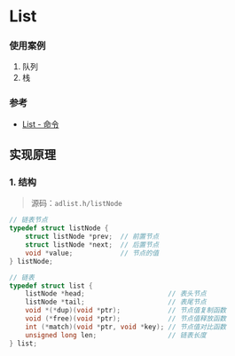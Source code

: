 # List






### 使用案例
1. 队列
2. 栈


### 参考
- [List - 命令](/docs/命令/README.md#List)



## 实现原理

### 1. 结构
> 源码：`adlist.h/listNode`

```c
// 链表节点
typedef struct listNode {
    struct listNode *prev;  // 前置节点
    struct listNode *next;  // 后置节点
    void *value;            // 节点的值
} listNode;

// 链表
typedef struct list {
    listNode *head;                     // 表头节点
    listNode *tail;                     // 表尾节点
    void *(*dup)(void *ptr);            // 节点值复制函数
    void (*free)(void *ptr);            // 节点值释放函数
    int (*match)(void *ptr, void *key); // 节点值对比函数
    unsigned long len;                  // 链表长度
} list;
```